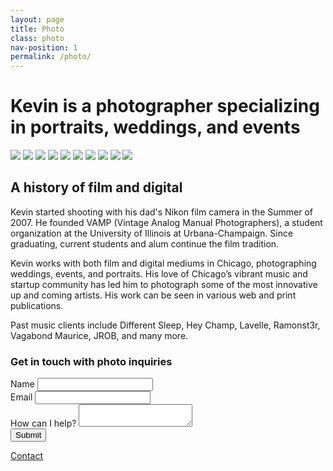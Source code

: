 ```yaml
---
layout: page
title: Photo
class: photo
nav-position: 1
permalink: /photo/
---
```


<div class="hero">
  <div class="content-wrapper">
    <div class="hero__container">
      <h1 class="hero__heading">
        <span class="hero__description-prevent-break">Kevin is a photographer</span>
        <span class="hero__description-prevent-break">specializing in portraits,</span>
        <span class="hero__description-prevent-break">weddings, and events</span>
      </h1>
      <div class="hero__slideshow-wrapper">
        <div class="hero__slideshow-sizer">
          <div class="hero__slideshow" id="fancy-slideshow">
            <img src="../assets/images/gallery/00.jpg">
            <img src="../assets/images/gallery/01.jpg">
            <img src="../assets/images/gallery/02.jpg">
            <img src="../assets/images/gallery/03.jpg">
            <img src="../assets/images/gallery/04.jpg">
            <img src="../assets/images/gallery/05.jpg">
            <img src="../assets/images/gallery/06.jpg">
            <img src="../assets/images/gallery/07.jpg">
            <img src="../assets/images/gallery/08.jpg">
            <img src="../assets/images/gallery/09.jpg">
          </div>
        </div>
      </div>
    </div>
  </div>
</div>

<div class="page-body">
  <div class="content-wrapper">
    <h2 class="page-body__title">A history of film and digital</h2>
    <p class="page-body__copy">
      Kevin started shooting with his dad's Nikon film camera in the Summer of 2007. He founded VAMP (Vintage Analog Manual Photographers), a student organization at the University of Illinois at Urbana-Champaign. Since graduating, current students and alum continue the film tradition.
    </p>
    <p class="page-body__copy">
      Kevin works with both film and digital mediums in Chicago, photographing weddings, events, and portraits. His love of Chicago’s vibrant music and startup community has led him to photograph some of the most innovative up and coming artists. His work can be seen in various web and print publications.
    </p>
    <p class="page-body__copy">
      Past music clients include Different Sleep, Hey Champ, Lavelle, Ramonst3r, Vagabond Maurice, JROB, and many more.
    </p>
    <div class="page-body__contact">
      <h3 class="page-body__contact-heading">Get in touch with photo inquiries</h3>
      <form class="simpleform hide" id="simpleform" action="https://getsimpleform.com/messages?form_api_token=1b8d5d4e7de55ac5111769f80a7747bf" method="post">
        <!-- the redirect_to is optional, the form will redirect to the referrer on submission -->
        <input type="hidden" name="redirect_to" value="{{ site.url }}/thanks" />
        <!-- all your input fields here.... -->
        <div class="page-body__input-wrapper">
          <label for="name">Name</label>
          <input id="name" type='text' name='message' />
        </div>
        <div class="page-body__input-wrapper">
          <label for="email">Email</label>
          <input id="email" type='text' name='message' />
        </div>
        <div class="page-body__input-wrapper">
          <label for="info">How can I help?</label>
          <textarea id="info" type='text' name='message'></textarea>
        </div>
        <div class="page-body__input-wrapper">
          <div class="page-body__submit-spacer"></div>
          <input type='submit' value='Submit' />
        </div>
      </form>
      <a class="page-body__contact-button" id="toggle-contact-form" href="javascript:;">Contact</a>
    </div>
  </div>
</div>
